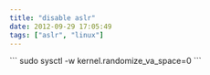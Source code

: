```yaml
---
title: "disable aslr"
date: 2012-09-29 17:05:49
tags: ["aslr", "linux"]
---
```


<p>
```
sudo sysctl -w kernel.randomize_va_space=0
```
</p>

